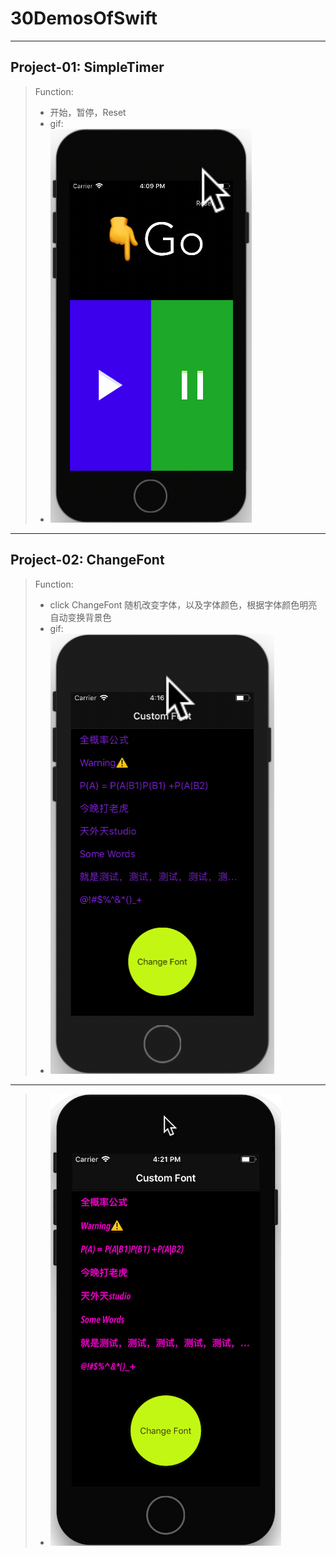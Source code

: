 # 30DemosOfSwift
--------
## Project-01: SimpleTimer
> Function: 
> * 开始，暂停，Reset
> * gif:
> * ![](https://github.com/96Rick/30DemosOfSwift/blob/master/Project-01%20SimpleTimer/simpleTimergif.gif)
--------
## Project-02: ChangeFont
> Function:
> * click ChangeFont 随机改变字体，以及字体颜色，根据字体颜色明亮自动变换背景色
> * gif:
> * ![](https://github.com/96Rick/30DemosOfSwift/blob/master/Project-02%20ChangFont/RandomFont.gif)
----------


> * ![](https://github.com/96Rick/30DemosOfSwift/blob/master/Project-02%20ChangFont/randomFontgif.gif)
